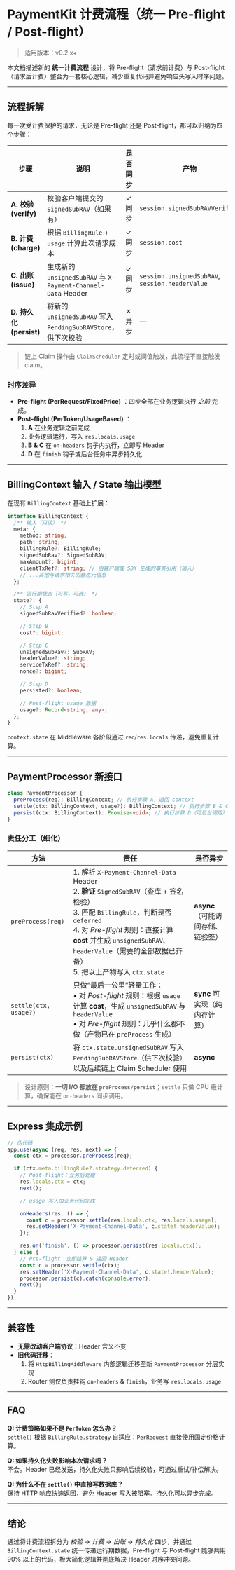 # PaymentKit 计费流程（统一 Pre-flight / Post-flight）

> 适用版本：v0.2.x+

本文档描述新的 **统一计费流程** 设计，将 Pre-flight（请求前计费）与 Post-flight（请求后计费）整合为一套核心逻辑，减少重复代码并避免响应头写入时序问题。

---

## 流程拆解

每一次受计费保护的请求，无论是 Pre-flight 还是 Post-flight，都可以归纳为四个步骤：

| 步骤                    | 说明                                                          | 是否同步 | 产物                                            |
| ----------------------- | ------------------------------------------------------------- | -------- | ----------------------------------------------- |
| **A. 校验 (verify)**    | 校验客户端提交的 `SignedSubRAV`（如果有）                     | ✓ 同步   | `session.signedSubRAVVerified`                  |
| **B. 计费 (charge)**    | 根据 `BillingRule` + `usage` 计算此次请求成本                 | ✓ 同步   | `session.cost`                                  |
| **C. 出账 (issue)**     | 生成新的 `unsignedSubRAV` 与 `X-Payment-Channel-Data` Header  | ✓ 同步   | `session.unsignedSubRAV`, `session.headerValue` |
| **D. 持久化 (persist)** | 将新的 `unsignedSubRAV` 写入 `PendingSubRAVStore`，供下次校验 | ✗ 异步   | —                                               |

> 链上 Claim 操作由 `ClaimScheduler` 定时或阈值触发，此流程不直接触发 claim。

### 时序差异

- **Pre-flight (PerRequest/FixedPrice)** ：四步全部在业务逻辑执行 _之前_ 完成。
- **Post-flight (PerToken/UsageBased)** ：
  1. **A** 在业务逻辑之前完成
  2. 业务逻辑运行，写入 `res.locals.usage`
  3. **B & C** 在 `on-headers` 钩子内执行，立即写 Header
  4. **D** 在 `finish` 钩子或后台任务中异步持久化

---

## BillingContext 输入 / State 输出模型

在现有 `BillingContext` 基础上扩展：

```ts
interface BillingContext {
  /** 输入（只读） */
  meta: {
    method: string;
    path: string;
    billingRule?: BillingRule;
    signedSubRav?: SignedSubRAV;
    maxAmount?: bigint;
    clientTxRef?: string; // 由客户端或 SDK 生成的事务引用（输入）
    // ...其他与请求相关的静态元信息
  };

  /** 运行期状态（可写，可选） */
  state?: {
    // Step A
    signedSubRavVerified?: boolean;

    // Step B
    cost?: bigint;

    // Step C
    unsignedSubRav?: SubRAV;
    headerValue?: string;
    serviceTxRef?: string;
    nonce?: bigint;

    // Step D
    persisted?: boolean;

    // Post-flight usage 数据
    usage?: Record<string, any>;
  };
}
```

`context.state` 在 Middleware 各阶段通过 `req`/`res.locals` 传递，避免重复计算。

---

## PaymentProcessor 新接口

```ts
class PaymentProcessor {
  preProcess(req): BillingContext; // 执行步骤 A，返回 context
  settle(ctx: BillingContext, usage?): BillingContext; // 执行步骤 B & C（写入 ctx.state 并返回）
  persist(ctx: BillingContext): Promise<void>; // 执行步骤 D（可后台调用）
}
```

### 责任分工（细化）

| 方法                  | 责任                                                                                                                                                                                                                                                                                     | 是否异步                          |
| --------------------- | ---------------------------------------------------------------------------------------------------------------------------------------------------------------------------------------------------------------------------------------------------------------------------------------- | --------------------------------- |
| `preProcess(req)`     | 1. 解析 `X-Payment-Channel-Data` Header<br/>2. **验证** `SignedSubRAV`（查库 + 签名检验）<br/>3. 匹配 `BillingRule`，判断是否 `deferred`<br/>4. 对 _Pre-flight_ 规则：直接计算 **cost** 并生成 `unsignedSubRAV`、`headerValue`（需要的全部数据已齐备）<br/>5. 把以上产物写入 `ctx.state` | **async**（可能访问存储、链验签） |
| `settle(ctx, usage?)` | 只做“最后一公里”轻量工作：<br/>• 对 _Post-flight_ 规则：根据 `usage` 计算 **cost**，生成 `unsignedSubRAV` 与 `headerValue`<br/>• 对 _Pre-flight_ 规则：几乎什么都不做（产物已在 `preProcess` 生成）                                                                                      | **sync** 可实现（纯内存计算）     |
| `persist(ctx)`        | 将 `ctx.state.unsignedSubRAV` 写入 `PendingSubRAVStore`（供下次校验）以及后续链上 Claim Scheduler 使用                                                                                                                                                                                   | **async**                         |

> 设计原则：**一切 I/O 都放在 `preProcess/persist`**；`settle` 只做 CPU 级计算，确保能在 `on-headers` 同步调用。

---

## Express 集成示例

```ts
// 伪代码
app.use(async (req, res, next) => {
  const ctx = processor.preProcess(req);

  if (ctx.meta.billingRule?.strategy.deferred) {
    // Post-flight：业务后处理
    res.locals.ctx = ctx;
    next();

    // usage 写入由业务代码完成

    onHeaders(res, () => {
      const c = processor.settle(res.locals.ctx, res.locals.usage);
      res.setHeader('X-Payment-Channel-Data', c.state!.headerValue);
    });

    res.on('finish', () => processor.persist(res.locals.ctx));
  } else {
    // Pre-flight：立即结算 & 返回 Header
    const c = processor.settle(ctx);
    res.setHeader('X-Payment-Channel-Data', c.state!.headerValue);
    processor.persist(c).catch(console.error);
    next();
  }
});
```

---

## 兼容性

- **无需改动客户端协议**：Header 含义不变
- **旧代码迁移**：
  1. 将 `HttpBillingMiddleware` 内部逻辑迁移至新 `PaymentProcessor` 分层实现
  2. Router 侧仅负责挂钩 `on-headers` & `finish`，业务写 `res.locals.usage`

---

## FAQ

**Q: 计费策略如果不是 `PerToken` 怎么办？**  
`settle()` 根据 `BillingRule.strategy` 自适应：`PerRequest` 直接使用固定价格计算。

**Q: 如果持久化失败影响本次请求吗？**  
不会。Header 已经发送，持久化失败只影响后续校验，可通过重试/补偿解决。

**Q: 为什么不在 `settle()` 中直接写数据库？**  
保持 HTTP 响应快速返回，避免 Header 写入被阻塞。持久化可以异步完成。

---

## 结论

通过将计费流程拆分为 _校验 → 计费 → 出账 → 持久化_ 四步，并通过 `BillingContext.state` 统一传递运行期数据，Pre-flight 与 Post-flight 能够共用 90% 以上的代码，极大简化逻辑并彻底解决 Header 时序冲突问题。
